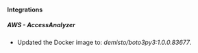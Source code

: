 #### Integrations
##### AWS - AccessAnalyzer
- Updated the Docker image to: *demisto/boto3py3:1.0.0.83677*.
